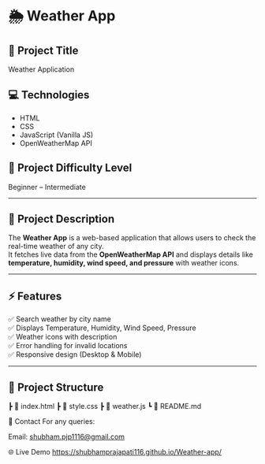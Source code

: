 # 🌦 Weather App

## 📌 Project Title
Weather Application

## 💻 Technologies
- HTML  
- CSS  
- JavaScript (Vanilla JS)  
- OpenWeatherMap API  

## 🎯 Project Difficulty Level
Beginner – Intermediate

---

## 📖 Project Description
The **Weather App** is a web-based application that allows users to check the real-time weather of any city.  
It fetches live data from the **OpenWeatherMap API** and displays details like **temperature, humidity, wind speed, and pressure** with weather icons.

---

## ⚡ Features
✅ Search weather by city name  
✅ Displays Temperature, Humidity, Wind Speed, Pressure  
✅ Weather icons with description  
✅ Error handling for invalid locations  
✅ Responsive design (Desktop & Mobile)  

---

## 📂 Project Structure
┣ 📜 index.html
┣ 📜 style.css
┣ 📜 weather.js
┗ 📜 README.md

📧 Contact
For any queries:

Email: shubham.pjp1116@gmail.com

🌐 Live Demo
 https://shubhamprajapati116.github.io/Weather-app/

